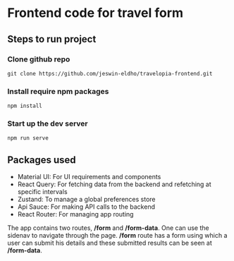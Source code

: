 # Frontend code for travel form

## Steps to run project
### Clone github repo
```
git clone https://github.com/jeswin-eldho/travelopia-frontend.git
```

### Install require npm packages

```
npm install
```

### Start up the dev server

```
npm run serve
```

## Packages used
* Material UI: For UI requirements and components
* React Query: For fetching data from the backend and refetching at specific intervals
* Zustand: To manage a global preferences store
* Api Sauce: For making API calls to the backend
* React Router: For managing app routing

The app contains two routes, **/form** and **/form-data**. One can use the sidenav to navigate through the page. 
**/form** route has a form using which a user can submit his details and these submitted results can be seen 
at **/form-data**. 
